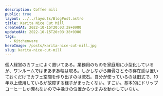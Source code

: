 ```yaml
---
description: Coffee mill
public: true
layout: ../../layouts/BlogPost.astro
title: Karita Nice Cut Mill
createdAt: 2022-10-15T20:03:38+0900
updatedAt: 2022-10-15T20:03:38+0900
tags:
  - Kitchenware
heroImage: /posts/karita-nice-cut-mill.jpg
slug: karita-nice-cut-mill
---
```


個人経営のカフェによく置いてある。業務用のものを家庭用に小型化しているが、ワンルームではまあまあ幅は取る。しかしながら無骨さとその存在感は置いておくだけでカフェ空間を作り出すのは流石。自分が使っているのは旧式で、10年以上使用しているが故障する様子がまったくない。すごい。基本的にドリップコーヒーしか淹れないので中挽きの位置からつまみを動かしていない。
